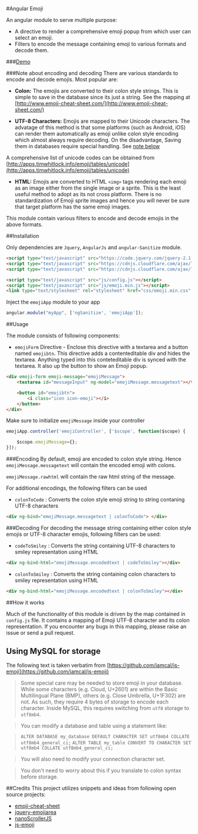 #Angular Emoji

An angular module to serve multiple purpose:

* A directive to render a comprehensive emoji popup from which user can select an emoji.
* Filters to encode the message containing emoji to various formats and decode them.

###[Demo](http://madhur.co.in/angular-emoji-popup)

###Note about encoding and decoding
There are various standards to encode and decode emojis. Most popular are:

* **Colon:** The emojis are converted to their colon style strings. This is simple to save in the database since its just a string.
See the mapping at [http://www.emoji-cheat-sheet.com/](http://www.emoji-cheat-sheet.com/)

* **UTF-8 Characters:** Emojis are mapped to their Unicode characters.  The advatage of this method is that some platforms (such as Android, iOS) can render them automatically as emoji unlike colon style encoding which almost always require decoding. On the disadvantage, Saving them in databases require special handling. See [note below](#db)

A comprehensive list of unicode codes can be obtained from [http://apps.timwhitlock.info/emoji/tables/unicode](http://apps.timwhitlock.info/emoji/tables/unicode)

* **HTML:** Emojis are converted to HTML `<img>` tags rendering each emoji as an image either from the single image or a sprite. 
This is the least useful method to adopt as its not cross platform. There is no standardization of Emoji sprite images and hence you will never be sure that target platform has the same emoji images.

This module contain various filters to encode and decode emojis in the above formats.

##Installation

Only dependencies are `Jquery`, `AngularJs` and `angular-Sanitize` module.

```html
<script type="text/javascript" src="https://code.jquery.com/jquery-2.1.3.min.js"></script>
<script type="text/javascript" src="https://cdnjs.cloudflare.com/ajax/libs/angular.js/1.3.7/angular.min.js"></script>
<script type="text/javascript" src="https://cdnjs.cloudflare.com/ajax/libs/angular.js/1.3.7/angular-sanitize.min.js"></script>

<script type="text/javascript" src="js/config.js"></script>
<script type="text/javascript" src="js/emoji.min.js"></script>
<link type="text/stylesheet" rel="stylesheet" href="css/emoji.min.css" />
```

Inject the `emojiApp` module to your app

```js
angular.module("myApp", ['ngSanitize', 'emojiApp']);
```

##Usage

The module consists of following components:

* `emojiForm` Directive - Enclose this directive with a textarea and a button named `emojibtn`.
This directive adds a contenteditable div and hides the textarea. Anything typed into this conteteditable div is synced with the textarea. It also up the button to show an Emoji popup. 

```html
<div emoji-form emoji-message="emojiMessage">
    <textarea id="messageInput" ng-model="emojiMessage.messagetext"></textarea>

    <button id="emojibtn">
        <i class="icon icon-emoji"></i>
    </button>
</div>
```

Make sure to initialize `emojiMessage` inside your controller

```js
emojiApp.controller('emojiController', ['$scope', function($scope) {

	$scope.emojiMessage={};
}]);
```
###Encoding
By default, emoji are encoded to colon style string. Hence `emojiMessage.messagetext` will contain the encoded emoji with colons.

`emojiMessage.rawhtml` will contain the raw html string of the message.

For additional encodings, the following filters can be used

* `colonToCode` : Converts the colon style emoji string to string contaning UTF-8 characters

```html
<div ng-bind="emojiMessage.messagetext | colonToCode"> </div>
```

###Decoding
For decoding the message string containing either colon style emojis or UTF-8 character emojis, following filters can be used:

* `codeToSmiley` : Converts the string containing UTF-8 characters to smiley representation using HTML

```html
<div ng-bind-html="emojiMessage.encodedtext | codeToSmiley"></div>
```

* `colonToSmiley` : Converts the string containing colon characters to smiley representation using HTML

```html
<div ng-bind-html="emojiMessage.encodedtext | colonToSmiley"></div>
```

##How it works

Much of the functionality of this module is driven by the map contained in `config.js` file. It contains a mapping of Emoji UTF-8 character and its colon representation. If you encounter any bugs in this mapping, please raise an issue or send a pull request.

## Using MySQL for storage
<a name="db"></a>
The following text is taken verbatim from [https://github.com/iamcal/js-emoji](https://github.com/iamcal/js-emoji)

> Some special care may be needed to store emoji in your database. While some characters (e.g. Cloud, U+2601) are
> within the Basic Multilingual Plane (BMP), others (e.g. Close Umbrella, U+1F302) are not. As such, 
> they require 4 bytes of storage to encode each character. Inside MySQL, this requires switching from `utf8` 
> storage to `utf8mb4`.

> You can modify a database and table using a statement like:

>  `ALTER DATABASE my_database DEFAULT CHARACTER SET utf8mb4 COLLATE utf8mb4_general_ci;`
>  `ALTER TABLE my_table CONVERT TO CHARACTER SET utf8mb4 COLLATE utf8mb4_general_ci;`

> You will also need to modify your connection character set.

> You don't need to worry about this if you translate to colon syntax before storage.

##Credits
This project utilizes snippets and ideas from following open source projects:

* [emoji-cheat-sheet](https://github.com/arvida/emoji-cheat-sheet.com)
* [jquery-emojiarea](https://github.com/diy/jquery-emojiarea)
* [nanoScrollerJS](https://github.com/jamesflorentino/nanoScrollerJS)
* [js-emoji](https://github.com/iamcal/js-emoji)
